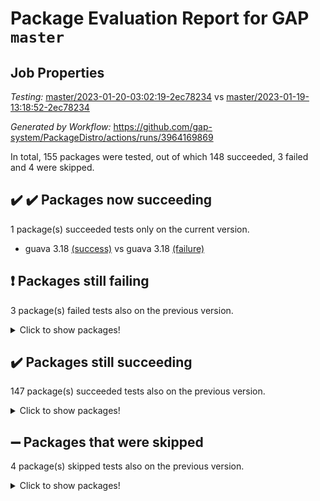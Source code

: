 # Package Evaluation Report for GAP `master`

## Job Properties

*Testing:* [master/2023-01-20-03:02:19-2ec78234](https://github.com/gap-system/PackageDistro/blob/data/reports/master/2023-01-20-03:02:19-2ec78234) vs [master/2023-01-19-13:18:52-2ec78234](https://github.com/gap-system/PackageDistro/blob/data/reports/master/2023-01-19-13:18:52-2ec78234)

*Generated by Workflow:* https://github.com/gap-system/PackageDistro/actions/runs/3964169869

In total, 155 packages were tested, out of which 148 succeeded, 3 failed and 4 were skipped.

## :heavy_check_mark: :heavy_check_mark: Packages now succeeding

1 package(s) succeeded tests only on the current version.
- guava 3.18 [(success)](https://github.com/gap-system/PackageDistro/actions/runs/3964169869/jobs/6792973838) vs guava 3.18 [(failure)](https://github.com/gap-system/PackageDistro/actions/runs/3958565298/jobs/6780575443)

## :exclamation: Packages still failing

3 package(s) failed tests also on the previous version.
<details><summary>Click to show packages!</summary>

- groupoids 1.71 [(failure)](https://github.com/gap-system/PackageDistro/actions/runs/3964169869/jobs/6792973578)
- semigroups 5.2.0 [(failure)](https://github.com/gap-system/PackageDistro/actions/runs/3964169869/jobs/6792978969)
- xmod 2.88 [(failure)](https://github.com/gap-system/PackageDistro/actions/runs/3964169869/jobs/6792981402)
</details>

## :heavy_check_mark: Packages still succeeding

147 package(s) succeeded tests also on the previous version.
<details><summary>Click to show packages!</summary>

- 4ti2interface 2023.01-01 [(success)](https://github.com/gap-system/PackageDistro/actions/runs/3964169869/jobs/6792969208)
- ace 5.6.2 [(success)](https://github.com/gap-system/PackageDistro/actions/runs/3964169869/jobs/6792969306)
- aclib 1.3.2 [(success)](https://github.com/gap-system/PackageDistro/actions/runs/3964169869/jobs/6792969374)
- agt 0.3.1 [(success)](https://github.com/gap-system/PackageDistro/actions/runs/3964169869/jobs/6792969455)
- alnuth 3.2.1 [(success)](https://github.com/gap-system/PackageDistro/actions/runs/3964169869/jobs/6792969531)
- anupq 3.3.0 [(success)](https://github.com/gap-system/PackageDistro/actions/runs/3964169869/jobs/6792969622)
- atlasrep 2.1.6 [(success)](https://github.com/gap-system/PackageDistro/actions/runs/3964169869/jobs/6792969694)
- autodoc 2022.10.20 [(success)](https://github.com/gap-system/PackageDistro/actions/runs/3964169869/jobs/6792969767)
- automata 1.15 [(success)](https://github.com/gap-system/PackageDistro/actions/runs/3964169869/jobs/6792969836)
- automgrp 1.3.2 [(success)](https://github.com/gap-system/PackageDistro/actions/runs/3964169869/jobs/6792969905)
- autpgrp 1.11 [(success)](https://github.com/gap-system/PackageDistro/actions/runs/3964169869/jobs/6792969973)
- cap 2023.01-07 [(success)](https://github.com/gap-system/PackageDistro/actions/runs/3964169869/jobs/6792970035)
- caratinterface 2.3.4 [(success)](https://github.com/gap-system/PackageDistro/actions/runs/3964169869/jobs/6792970107)
- cddinterface 2022.11.01 [(success)](https://github.com/gap-system/PackageDistro/actions/runs/3964169869/jobs/6792970189)
- circle 1.6.5 [(success)](https://github.com/gap-system/PackageDistro/actions/runs/3964169869/jobs/6792970270)
- classicpres 1.22 [(success)](https://github.com/gap-system/PackageDistro/actions/runs/3964169869/jobs/6792970361)
- cohomolo 1.6.11 [(success)](https://github.com/gap-system/PackageDistro/actions/runs/3964169869/jobs/6792970437)
- congruence 1.2.4 [(success)](https://github.com/gap-system/PackageDistro/actions/runs/3964169869/jobs/6792970512)
- corelg 1.56 [(success)](https://github.com/gap-system/PackageDistro/actions/runs/3964169869/jobs/6792970573)
- crime 1.6 [(success)](https://github.com/gap-system/PackageDistro/actions/runs/3964169869/jobs/6792970648)
- crisp 1.4.6 [(success)](https://github.com/gap-system/PackageDistro/actions/runs/3964169869/jobs/6792970715)
- crypting 0.10.4 [(success)](https://github.com/gap-system/PackageDistro/actions/runs/3964169869/jobs/6792970807)
- cryst 4.1.25 [(success)](https://github.com/gap-system/PackageDistro/actions/runs/3964169869/jobs/6792970865)
- crystcat 1.1.10 [(success)](https://github.com/gap-system/PackageDistro/actions/runs/3964169869/jobs/6792970916)
- ctbllib 1.3.4 [(success)](https://github.com/gap-system/PackageDistro/actions/runs/3964169869/jobs/6792970974)
- cubefree 1.19 [(success)](https://github.com/gap-system/PackageDistro/actions/runs/3964169869/jobs/6792971071)
- curlinterface 2.3.1 [(success)](https://github.com/gap-system/PackageDistro/actions/runs/3964169869/jobs/6792971156)
- cvec 2.7.6 [(success)](https://github.com/gap-system/PackageDistro/actions/runs/3964169869/jobs/6792971210)
- datastructures 0.3.0 [(success)](https://github.com/gap-system/PackageDistro/actions/runs/3964169869/jobs/6792971272)
- deepthought 1.0.6 [(success)](https://github.com/gap-system/PackageDistro/actions/runs/3964169869/jobs/6792971337)
- design 1.7 [(success)](https://github.com/gap-system/PackageDistro/actions/runs/3964169869/jobs/6792971382)
- difsets 2.3.1 [(success)](https://github.com/gap-system/PackageDistro/actions/runs/3964169869/jobs/6792971450)
- digraphs 1.6.1 [(success)](https://github.com/gap-system/PackageDistro/actions/runs/3964169869/jobs/6792971536)
- edim 1.3.6 [(success)](https://github.com/gap-system/PackageDistro/actions/runs/3964169869/jobs/6792971610)
- example 4.3.3 [(success)](https://github.com/gap-system/PackageDistro/actions/runs/3964169869/jobs/6792971680)
- examplesforhomalg 2022.11-01 [(success)](https://github.com/gap-system/PackageDistro/actions/runs/3964169869/jobs/6792971808)
- factint 1.6.3 [(success)](https://github.com/gap-system/PackageDistro/actions/runs/3964169869/jobs/6792971872)
- ferret 1.0.9 [(success)](https://github.com/gap-system/PackageDistro/actions/runs/3964169869/jobs/6792971970)
- fga 1.4.0 [(success)](https://github.com/gap-system/PackageDistro/actions/runs/3964169869/jobs/6792972097)
- fining 1.5.4 [(success)](https://github.com/gap-system/PackageDistro/actions/runs/3964169869/jobs/6792972178)
- float 1.0.3 [(success)](https://github.com/gap-system/PackageDistro/actions/runs/3964169869/jobs/6792972290)
- format 1.4.3 [(success)](https://github.com/gap-system/PackageDistro/actions/runs/3964169869/jobs/6792972417)
- forms 1.2.9 [(success)](https://github.com/gap-system/PackageDistro/actions/runs/3964169869/jobs/6792972502)
- fplsa 1.2.6 [(success)](https://github.com/gap-system/PackageDistro/actions/runs/3964169869/jobs/6792972589)
- fr 2.4.12 [(success)](https://github.com/gap-system/PackageDistro/actions/runs/3964169869/jobs/6792972656)
- francy 1.2.5 [(success)](https://github.com/gap-system/PackageDistro/actions/runs/3964169869/jobs/6792972744)
- fwtree 1.3 [(success)](https://github.com/gap-system/PackageDistro/actions/runs/3964169869/jobs/6792972826)
- gapdoc 1.6.6 [(success)](https://github.com/gap-system/PackageDistro/actions/runs/3964169869/jobs/6792972906)
- gauss 2023.01-01 [(success)](https://github.com/gap-system/PackageDistro/actions/runs/3964169869/jobs/6792972983)
- gaussforhomalg 2022.08-03 [(success)](https://github.com/gap-system/PackageDistro/actions/runs/3964169869/jobs/6792973052)
- gbnp 1.0.5 [(success)](https://github.com/gap-system/PackageDistro/actions/runs/3964169869/jobs/6792973140)
- generalizedmorphismsforcap 2022.12-01 [(success)](https://github.com/gap-system/PackageDistro/actions/runs/3964169869/jobs/6792973226)
- genss 1.6.8 [(success)](https://github.com/gap-system/PackageDistro/actions/runs/3964169869/jobs/6792973298)
- gradedmodules 2022.09-02 [(success)](https://github.com/gap-system/PackageDistro/actions/runs/3964169869/jobs/6792973369)
- gradedringforhomalg 2022.11-01 [(success)](https://github.com/gap-system/PackageDistro/actions/runs/3964169869/jobs/6792973444)
- grape 4.9.0 [(success)](https://github.com/gap-system/PackageDistro/actions/runs/3964169869/jobs/6792973518)
- grpconst 2.6.3 [(success)](https://github.com/gap-system/PackageDistro/actions/runs/3964169869/jobs/6792973662)
- guarana 0.96.3 [(success)](https://github.com/gap-system/PackageDistro/actions/runs/3964169869/jobs/6792973750)
- hap 1.49 [(success)](https://github.com/gap-system/PackageDistro/actions/runs/3964169869/jobs/6792973902)
- hapcryst 0.1.15 [(success)](https://github.com/gap-system/PackageDistro/actions/runs/3964169869/jobs/6792973982)
- hecke 1.5.3 [(success)](https://github.com/gap-system/PackageDistro/actions/runs/3964169869/jobs/6792974044)
- help 3.5 [(success)](https://github.com/gap-system/PackageDistro/actions/runs/3964169869/jobs/6792974118)
- homalg 2022.12-02 [(success)](https://github.com/gap-system/PackageDistro/actions/runs/3964169869/jobs/6792974192)
- homalgtocas 2022.11-02 [(success)](https://github.com/gap-system/PackageDistro/actions/runs/3964169869/jobs/6792974271)
- idrel 2.44 [(success)](https://github.com/gap-system/PackageDistro/actions/runs/3964169869/jobs/6792974348)
- images 1.3.1 [(success)](https://github.com/gap-system/PackageDistro/actions/runs/3964169869/jobs/6792974424)
- intpic 0.3.0 [(success)](https://github.com/gap-system/PackageDistro/actions/runs/3964169869/jobs/6792974490)
- io 4.8.0 [(success)](https://github.com/gap-system/PackageDistro/actions/runs/3964169869/jobs/6792974578)
- io_forhomalg 2022.11-01 [(success)](https://github.com/gap-system/PackageDistro/actions/runs/3964169869/jobs/6792974671)
- irredsol 1.4.4 [(success)](https://github.com/gap-system/PackageDistro/actions/runs/3964169869/jobs/6792974742)
- json 2.1.1 [(success)](https://github.com/gap-system/PackageDistro/actions/runs/3964169869/jobs/6792974828)
- jupyterkernel 1.4.1 [(success)](https://github.com/gap-system/PackageDistro/actions/runs/3964169869/jobs/6792974942)
- jupyterviz 1.5.6 [(success)](https://github.com/gap-system/PackageDistro/actions/runs/3964169869/jobs/6792975020)
- kan 1.34 [(success)](https://github.com/gap-system/PackageDistro/actions/runs/3964169869/jobs/6792975084)
- kbmag 1.5.11 [(success)](https://github.com/gap-system/PackageDistro/actions/runs/3964169869/jobs/6792975178)
- laguna 3.9.5 [(success)](https://github.com/gap-system/PackageDistro/actions/runs/3964169869/jobs/6792975242)
- liealgdb 2.2.1 [(success)](https://github.com/gap-system/PackageDistro/actions/runs/3964169869/jobs/6792975315)
- liepring 2.8 [(success)](https://github.com/gap-system/PackageDistro/actions/runs/3964169869/jobs/6792975397)
- liering 2.4.2 [(success)](https://github.com/gap-system/PackageDistro/actions/runs/3964169869/jobs/6792975472)
- linearalgebraforcap 2023.01-02 [(success)](https://github.com/gap-system/PackageDistro/actions/runs/3964169869/jobs/6792975564)
- localizeringforhomalg 2022.11-01 [(success)](https://github.com/gap-system/PackageDistro/actions/runs/3964169869/jobs/6792975662)
- loops 3.4.3 [(success)](https://github.com/gap-system/PackageDistro/actions/runs/3964169869/jobs/6792975744)
- lpres 1.0.3 [(success)](https://github.com/gap-system/PackageDistro/actions/runs/3964169869/jobs/6792975838)
- majoranaalgebras 1.5.1 [(success)](https://github.com/gap-system/PackageDistro/actions/runs/3964169869/jobs/6792975945)
- mapclass 1.4.6 [(success)](https://github.com/gap-system/PackageDistro/actions/runs/3964169869/jobs/6792976044)
- matgrp 0.70 [(success)](https://github.com/gap-system/PackageDistro/actions/runs/3964169869/jobs/6792976120)
- matricesforhomalg 2023.01-01 [(success)](https://github.com/gap-system/PackageDistro/actions/runs/3964169869/jobs/6792976177)
- modisom 2.5.3 [(success)](https://github.com/gap-system/PackageDistro/actions/runs/3964169869/jobs/6792976268)
- modulepresentationsforcap 2022.12-01 [(success)](https://github.com/gap-system/PackageDistro/actions/runs/3964169869/jobs/6792976360)
- modules 2022.11-01 [(success)](https://github.com/gap-system/PackageDistro/actions/runs/3964169869/jobs/6792976435)
- monoidalcategories 2022.12-01 [(success)](https://github.com/gap-system/PackageDistro/actions/runs/3964169869/jobs/6792976508)
- nconvex 2022.09-01 [(success)](https://github.com/gap-system/PackageDistro/actions/runs/3964169869/jobs/6792976599)
- nilmat 1.4.2 [(success)](https://github.com/gap-system/PackageDistro/actions/runs/3964169869/jobs/6792976675)
- nock 1.5 [(success)](https://github.com/gap-system/PackageDistro/actions/runs/3964169869/jobs/6792976782)
- normalizinterface 1.3.5 [(success)](https://github.com/gap-system/PackageDistro/actions/runs/3964169869/jobs/6792976862)
- nq 2.5.9 [(success)](https://github.com/gap-system/PackageDistro/actions/runs/3964169869/jobs/6792976936)
- numericalsgps 1.3.1 [(success)](https://github.com/gap-system/PackageDistro/actions/runs/3964169869/jobs/6792977006)
- openmath 11.5.2 [(success)](https://github.com/gap-system/PackageDistro/actions/runs/3964169869/jobs/6792977099)
- orb 4.9.0 [(success)](https://github.com/gap-system/PackageDistro/actions/runs/3964169869/jobs/6792977218)
- packagemanager 1.3.2 [(success)](https://github.com/gap-system/PackageDistro/actions/runs/3964169869/jobs/6792977299)
- patternclass 2.4.3 [(success)](https://github.com/gap-system/PackageDistro/actions/runs/3964169869/jobs/6792977379)
- permut 2.0.4 [(success)](https://github.com/gap-system/PackageDistro/actions/runs/3964169869/jobs/6792977546)
- polenta 1.3.10 [(success)](https://github.com/gap-system/PackageDistro/actions/runs/3964169869/jobs/6792977642)
- polymaking 0.8.6 [(success)](https://github.com/gap-system/PackageDistro/actions/runs/3964169869/jobs/6792977722)
- primgrp 3.4.3 [(success)](https://github.com/gap-system/PackageDistro/actions/runs/3964169869/jobs/6792977814)
- profiling 2.5.2 [(success)](https://github.com/gap-system/PackageDistro/actions/runs/3964169869/jobs/6792977884)
- qpa 1.34 [(success)](https://github.com/gap-system/PackageDistro/actions/runs/3964169869/jobs/6792977965)
- quagroup 1.8.3 [(success)](https://github.com/gap-system/PackageDistro/actions/runs/3964169869/jobs/6792978048)
- radiroot 2.9 [(success)](https://github.com/gap-system/PackageDistro/actions/runs/3964169869/jobs/6792978137)
- rcwa 4.7.1 [(success)](https://github.com/gap-system/PackageDistro/actions/runs/3964169869/jobs/6792978203)
- rds 1.8 [(success)](https://github.com/gap-system/PackageDistro/actions/runs/3964169869/jobs/6792978299)
- recog 1.4.2 [(success)](https://github.com/gap-system/PackageDistro/actions/runs/3964169869/jobs/6792978391)
- repndecomp 1.3.0 [(success)](https://github.com/gap-system/PackageDistro/actions/runs/3964169869/jobs/6792978459)
- repsn 3.1.0 [(success)](https://github.com/gap-system/PackageDistro/actions/runs/3964169869/jobs/6792978559)
- resclasses 4.7.3 [(success)](https://github.com/gap-system/PackageDistro/actions/runs/3964169869/jobs/6792978679)
- ringsforhomalg 2022.11-01 [(success)](https://github.com/gap-system/PackageDistro/actions/runs/3964169869/jobs/6792978748)
- sco 2022.09-01 [(success)](https://github.com/gap-system/PackageDistro/actions/runs/3964169869/jobs/6792978823)
- scscp 2.4.0 [(success)](https://github.com/gap-system/PackageDistro/actions/runs/3964169869/jobs/6792978890)
- sglppow 2.3 [(success)](https://github.com/gap-system/PackageDistro/actions/runs/3964169869/jobs/6792979054)
- sgpviz 0.999.5 [(success)](https://github.com/gap-system/PackageDistro/actions/runs/3964169869/jobs/6792979132)
- simpcomp 2.1.14 [(success)](https://github.com/gap-system/PackageDistro/actions/runs/3964169869/jobs/6792979211)
- singular 2022.09.23 [(success)](https://github.com/gap-system/PackageDistro/actions/runs/3964169869/jobs/6792979300)
- sl2reps 1.1 [(success)](https://github.com/gap-system/PackageDistro/actions/runs/3964169869/jobs/6792979383)
- sla 1.5.3 [(success)](https://github.com/gap-system/PackageDistro/actions/runs/3964169869/jobs/6792979470)
- smallgrp 1.5.1 [(success)](https://github.com/gap-system/PackageDistro/actions/runs/3964169869/jobs/6792979576)
- smallsemi 0.6.13 [(success)](https://github.com/gap-system/PackageDistro/actions/runs/3964169869/jobs/6792979672)
- sonata 2.9.6 [(success)](https://github.com/gap-system/PackageDistro/actions/runs/3964169869/jobs/6792979776)
- sophus 1.27 [(success)](https://github.com/gap-system/PackageDistro/actions/runs/3964169869/jobs/6792979875)
- spinsym 1.5.2 [(success)](https://github.com/gap-system/PackageDistro/actions/runs/3964169869/jobs/6792979970)
- standardff 0.9.4 [(success)](https://github.com/gap-system/PackageDistro/actions/runs/3964169869/jobs/6792980083)
- symbcompcc 1.3.2 [(success)](https://github.com/gap-system/PackageDistro/actions/runs/3964169869/jobs/6792980158)
- thelma 1.3 [(success)](https://github.com/gap-system/PackageDistro/actions/runs/3964169869/jobs/6792980243)
- tomlib 1.2.9 [(success)](https://github.com/gap-system/PackageDistro/actions/runs/3964169869/jobs/6792980336)
- toolsforhomalg 2022.12-01 [(success)](https://github.com/gap-system/PackageDistro/actions/runs/3964169869/jobs/6792980433)
- toric 1.9.5 [(success)](https://github.com/gap-system/PackageDistro/actions/runs/3964169869/jobs/6792980528)
- toricvarieties 2022.07.13 [(success)](https://github.com/gap-system/PackageDistro/actions/runs/3964169869/jobs/6792980620)
- transgrp 3.6.3 [(success)](https://github.com/gap-system/PackageDistro/actions/runs/3964169869/jobs/6792980732)
- ugaly 4.0.3 [(success)](https://github.com/gap-system/PackageDistro/actions/runs/3964169869/jobs/6792980843)
- unipot 1.5 [(success)](https://github.com/gap-system/PackageDistro/actions/runs/3964169869/jobs/6792980931)
- unitlib 4.1.0 [(success)](https://github.com/gap-system/PackageDistro/actions/runs/3964169869/jobs/6792981016)
- utils 0.81 [(success)](https://github.com/gap-system/PackageDistro/actions/runs/3964169869/jobs/6792981094)
- uuid 0.7 [(success)](https://github.com/gap-system/PackageDistro/actions/runs/3964169869/jobs/6792981177)
- walrus 0.9991 [(success)](https://github.com/gap-system/PackageDistro/actions/runs/3964169869/jobs/6792981258)
- wedderga 4.10.2 [(success)](https://github.com/gap-system/PackageDistro/actions/runs/3964169869/jobs/6792981328)
- xmodalg 1.23 [(success)](https://github.com/gap-system/PackageDistro/actions/runs/3964169869/jobs/6792981461)
- yangbaxter 0.10.2 [(success)](https://github.com/gap-system/PackageDistro/actions/runs/3964169869/jobs/6792981522)
- zeromqinterface 0.14 [(success)](https://github.com/gap-system/PackageDistro/actions/runs/3964169869/jobs/6792981583)
</details>

## :heavy_minus_sign: Packages that were skipped

4 package(s) skipped tests also on the previous version.
<details><summary>Click to show packages!</summary>

- browse 1.8.20 [(skipped)](https://github.com/gap-system/PackageDistro/actions/runs/3964169869/jobs/6792780369)
- itc 1.5.1 [(skipped)](https://github.com/gap-system/PackageDistro/actions/runs/3964169869/jobs/6792780369)
- polycyclic 2.16 [(skipped)](https://github.com/gap-system/PackageDistro/actions/runs/3964169869/jobs/6792780369)
- xgap 4.31 [(skipped)](https://github.com/gap-system/PackageDistro/actions/runs/3964169869/jobs/6792780369)
</details>

